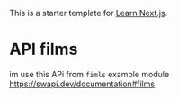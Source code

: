 This is a starter template for [Learn Next.js](https://nextjs.org/learn).

# API films

im use this APi from `fimls` example module
https://swapi.dev/documentation#films
